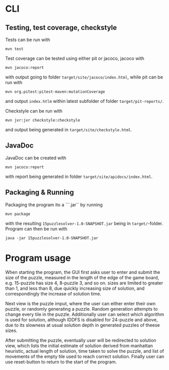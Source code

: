 CLI
===

Testing, test coverage, checkstyle
----------------------------------

Tests can be run with
```
mvn test
```

Test coverage can be tested using either pit or jacoco, jacoco with
```
mvn jacoco:report
```
with output going to folder ``target/site/jacoco/index.html``, while pit can be run with 
```
mvn org.pitest:pitest-maven:mutationCoverage
```
and output ``index.htlm`` within latest subfolder of folder ``target/pit-reports/``.

Checkstyle can be run with
```
mvn jxr:jxr checkstyle:checkstyle
```

and output being generated in ``target/site/checkstyle.html``.

JavaDoc
-------
JavaDoc can be created with
```
mvn jacoco:report
```
with report being generated in folder ``target/site/apidocs/index.html``.

Packaging & Running
-------------------

Packaging the program ito a ```.jar`` by running
```
mvn package
```
with the resulting ``15puzzlesolver-1.0-SNAPSHOT.jar`` being in ``target/``-folder. Program can then be run with
```
java -jar 15puzzlesolver-1.0-SNAPSHOT.jar
```

Program usage
=============

When starting the program, the GUI first asks user to enter and submit the size of the puzzle, measured in the length of the edge of the game board, e.g. 15-puzzle has size 4, 8-puzzle 3, and so on. sizes are limited to greater than 1, and less than 8, due quickly increasing size of solution, and correspondingly the increase of solution time.

Next view is the puzzle imput, where the user can either enter their own puzzle, or randomly generating a puzzle. Random generation attempts to change every tile in the puzzle. Additionally user can select which algorithm is used for solution, although IDDFS is disabled for 24-puzzle and above, due to its slowness at usual solution depth in generated puzzles of theese sizes.

After submitting the puzzle, eventually user will be redirected to solution view, which lists the initial estimate of solution derived from manhattan heuristic, actual length of solution, time taken to solve the puzzle, and list of movements of the empty tile used to reach correct solution. Finally user can use reset-button to return to the start of the program.
